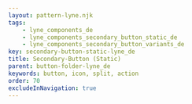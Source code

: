 ```yaml
---
layout: pattern-lyne.njk
tags: 
    - lyne_components_de
    - lyne_components_secondary_button_static_de
    - lyne_components_secondary_button_variants_de
key: secondary-button-static-lyne_de
title: Secondary-Button (Static)
parent: button-folder-lyne_de
keywords: button, icon, split, action
order: 70
excludeInNavigation: true
---
```

